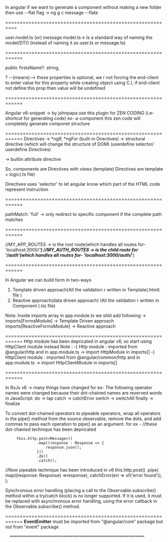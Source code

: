 In angular if we want to generate a component without making a new folder then use --flat
flag -> ng g c message --flate

==========================================================

user.model.ts (or) message.model.ts-> Is a standard way of naming the model/DTO
 (instead of naming it as user.ts or message.ts)

============================================================

public firstsName?: string, 

? --(means)--> these properties is optional, we r not 
forcing the end-client to enter value for this property while creating object using C.I,
if end-client not define this prop then value will be undefined


============================================================

Angular v6-snippet -> by johnpapa
use this plugin for ZEN CODING (i.e- shortcut for generating code)
ex- a-component this zen code will completely generate componet structure

============================================================
Directives ->
*ngIf, *ngFor (built-in Directives) -> structural directive (which will change the structure of DOM)
  <my-message> (userdefine selector/ userdefine Directives) 
  <div [ngStyle]="{backgroundColor: 'red'}"></div> -> builtin attribute directive 

  So, components are Directives with views (template)
  Directives are template + logic(.ts file)

Directives uses 'selector' to let angular know which part of the HTML code represent instruction

============================================================

 pathMatch: 'full'  -> only redirect to specific component if the complete path matches

 ============================================================
 
//MY_APP_ROUTES -> is the root route(which handles all routes for- 'localhost:3000/___')
//MY_AUTH_ROUTES -> is the child route for '/auth'(which handles all routes for- 'localhost:3000/auth/___')

 ============================================================

In Angular we can build form in two-ways
1) Template driven approach(All the validation r written in Template(.html) file )
2) Reactive approach(data driven approach) (All the validation r written in Component (.ts) file)

Note:
Inside imports array in app.module.ts we shld add following ->
 imports[FormsModule] -> Template Driven approach
 imports[ReactiveFormsModule] -> Reactive approach

  ============================================================
Http module has been depricated in angular v6, so start using HttpClient module instead
Note : -) Http module : imported from  @angular/http
       and in app.module.ts -> import  HttpModule in imports[]
       -) HttpClient module : imported from @angular/common/http
       and in app.module.ts -> import  HttpClientModule in imports[]
       
 ============================================================
  
In RxJs v6 -> many things have changed 
for ex-
The following operator names were changed because their dot-chained
names are reserved words in JavaScript:
do -> tap
catch -> catchError
switch -> switchAll
finally -> finalize

To convert dot-chained operators to pipeable operators, wrap all operators in the pipe()
method from the source observable, remove the dots, and add commas to pass each operation 
to pipe() as an argument.
for ex -
  //these dot-chanied technique has been depricated

         this.http.post<Message>()
                  .map((response : Response => {
                      response.json();
                  }))
                  .do()
                  .catch();

  //Now pipeable technique has been introduced in v6
          this.http.post<Message>()
                    .pipe(
                        map((response: Response) =>response),
                        catchError(err => of('error found')),
                          );

                        
Synchronous error handling (placing a call to the Observable.subscribe() 
method within a try/catch block) is no longer supported. If it is used, 
it must be replaced with asynchronous error handling, using the error
 callback in the Observable.subscribe() method.

   ============================================================ 
  <b> EventEmitter</b> must be imported from "@angular/core" package but not from "event" package

      ============================================================
